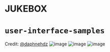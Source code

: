 # JUKEBOX
# `user-interface-samples`
Credit: [@daphnehdz](https://github.com/daphnehdz)
![image](https://user-images.githubusercontent.com/52806204/212444435-02f5079e-f22d-4ecb-b542-9e693897c62b.png)
![image](https://user-images.githubusercontent.com/52806204/212444449-07b107ee-7bfd-414d-a815-f46a826f001a.png)
![image](https://user-images.githubusercontent.com/52806204/212444470-97e0ab16-07ea-4358-94c7-fc088fa7bb42.png)
